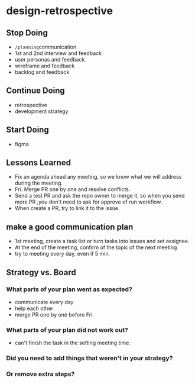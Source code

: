 # design-retrospective

## Stop Doing

- `/planning`communication
- 1st and 2nd interview and feedback
- user personas and feedback
- wireframe and feedback
- backlog and feedback

## Continue Doing

- retrospective
- development strategy

## Start Doing

- figma

## Lessons Learned

- Fix an agenda ahead any meeting, so we know what we will address during the
  meeting.
- Fri. Merge PR one by one and resolve conflicts.
- Send a test PR and ask the repo owner to merge it, so when you send more PR
  ,you don't need to ask for approve of run workflow.
- When create a PR, try to link it to the issue.

## make a good communication plan

- 1st meeting, create a task list or turn tasks into issues and set assignee.
- At the end of the meeting, confirm of the topic of the next meeting
- try to meeting every day, even if 5 min.

## Strategy vs. Board

### What parts of your plan went as expected?

- communicate every day
- help each other
- merge PR one by one before Fri.

### What parts of your plan did not work out?

- can't finish the task in the setting meeting time.

### Did you need to add things that weren't in your strategy?

### Or remove extra steps?
